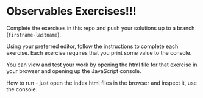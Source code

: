 # Observables Exercises!!!

Complete the exercises in this repo and push your solutions up to a branch (`firstname-lastname`).

Using your preferred editor, follow the instructions to complete each exercise. Each exercise requires that you print some value to the console.

You can view and test your work by opening the html file for that exercise in your browser and opening up the JavaScript console.


How to run - just open the index.html files in the browser and inspect it, use the console.
